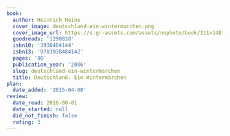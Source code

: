 ```yaml
---
book:
  author: Heinrich Heine
  cover_image: deutschland-ein-wintermarchen.png
  cover_image_url: https://s.gr-assets.com/assets/nophoto/book/111x148-bcc042a9c91a29c1d680899eff700a03.png
  goodreads: '1290838'
  isbn10: '3938484144'
  isbn13: '9783938484142'
  pages: '80'
  publication_year: '2006'
  slug: deutschland-ein-wintermarchen
  title: Deutschland. Ein Wintermärchen
plan:
  date_added: '2015-04-08'
review:
  date_read: 2010-08-01
  date_started: null
  did_not_finish: false
  rating: 3
---
```

